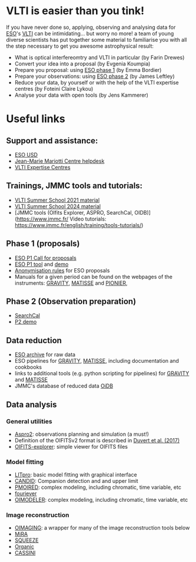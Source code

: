 # VLTI is easier than you tink!

If you have never done so, applying, observing and analysing data for [ESO](www.eso.org)'s [VLTI](https://www.eso.org/sci/facilities/paranal/telescopes/vlti.html) can be intimidating... but worry no more! a team of young diverse scientists has put together some material to familiarise you with all the step necessary to get you awesome astrophysical result:
- What is optical interfereomtry and VLTI in particular (by Farin Drewes)
- Convert your idea into a proposal (by Evgenia Koumpia)
- Prepare you proposal: using [ESO phase 1](https://www.eso.org/sci/observing/phase1.html) (by Emma Bordier)
- Prepare your observations: using [ESO phase 2](https://www.eso.org/sci/observing/phase2.html) (by James Leftley)
- Reduce your data, by yourself or with the help of the VLTI expertise centres (by Foteini Claire Lykou)
- Analyse your data with open tools (by Jens Kammerer)

# Useful links

## Support and assistance:
- [ESO USD](https://support.eso.org/en-GB)
- [Jean-Marie Mariotti Centre helpdesk](https://www.jmmc.fr/english/user-support/expertise-center/)
- [VLTI Expertise Centres](https://european-interferometry.eu/vlti-expertise-centers/)
## Trainings, JMMC tools and tutorials:
- [VLTI Summer School 2021 material](https://www.jmmc.fr/schools/vltischool2021/)
- [VLTI Summer School 2024 material](https://zenodo.org/communities/vltischool2024/records?q=&l=list&p=1&s=10&sort=newest)
- [JMMC tools (OIfits Explorer, ASPRO, SearchCal, OIDB)](https://www.jmmc.fr/
Video tutorials: https://www.jmmc.fr/english/training/tools-tutorials/)
## Phase 1 (proposals)
- [ESO P1 Call for proposals](https://www.eso.org/sci/observing/phase1/proposals.html)
- [ESO P1 tool](https://www.eso.org/p1/) and [demo](https://www.eso.org/p1demo/)
- [Anonymisation rules](https://www.eso.org/sci/observing/phase1/dual-anonymous-guidelines.html) for ESO proposals
- Manuals for a given period can be found on the webpages of the instruments: [GRAVITY](https://www.eso.org/sci/facilities/paranal/instruments/gravity/doc.html), [MATISSE](https://www.eso.org/sci/facilities/paranal/instruments/matisse/doc.html) and [PIONIER](https://www.eso.org/sci/facilities/paranal/instruments/pionier/doc.html),
## Phase 2 (Observation preparation)
- [SearchCal](https://www.jmmc.fr/english/tools/proposal-preparation/search-cal/)
- [P2 demo](https://www.eso.org/p2demo)
## Data reduction
- [ESO archive](https://archive.eso.org/eso/eso_archive_main.html) for raw data
- ESO pipelines for [GRAVITY](https://www.eso.org/sci/software/pipelines/gravity/), [MATISSE](https://www.eso.org/sci/software/pipelines/matisse/), including documentation and cookbooks
- links to additional tools (e.g. python scripting for pipelines) for [GRAVITY](https://www.eso.org/sci/facilities/paranal/instruments/gravity/tools.html) and [MATISSE](https://www.eso.org/sci/facilities/paranal/instruments/matisse/tools.html)
- JMMC's database of reduced data [OiDB](https://www.jmmc.fr/english/tools/data-bases/oidb/)

## Data analysis
### General utilities
- [Aspro2](https://www.jmmc.fr/~betaswmgr/Aspro2/): observations planning and simulation (a must!)
- Definition of the OIFITSv2 format is described in [Duvert et al. (2017)](https://ui.adsabs.harvard.edu/abs/2017A%26A...597A...8D/abstract)
- [OIFITS-explorer](https://www.jmmc.fr/english/tools/data-analysis/oifits-explorer/): simple viewer for OIFITS files
### Model fitting
- [LITpro](https://www.jmmc.fr/apps/public/LITpro/): basic model fitting with graphical interface
- [CANDID](https://github.com/amerand/CANDID): Companion detection and and upper limit
- [PMOIRED](https://github.com/amerand/PMOIRED): complex modeling, including chromatic, time variable, etc
- [fouriever](https://github.com/kammerje/fouriever)
- [OIMODELER](https://github.com/oimodeler/oimodeler): complex modeling, including chromatic, time variable, etc
### Image reconstruction
- [OIMAGING](https://www.jmmc.fr/english/tools/data-analysis/oimaging/): a wrapper for many of the image reconstruction tools below
- [MiRA](https://github.com/emmt/MiRA)
- [SQUEEZE](https://github.com/fabienbaron/squeeze)
- [Organic](https://github.com/DePrinsT/organic)
- [CASSINI](https://github.com/cosmosz5/CASSINI)
